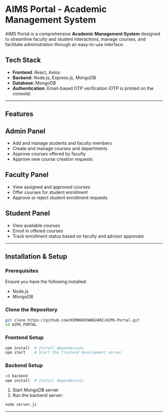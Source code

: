# AIMS Portal - Academic Management System

AIMS Portal is a comprehensive **Academic Management System** designed to streamline faculty and student interactions, manage courses, and facilitate administration through an easy-to-use interface.

## Tech Stack

- **Frontend**: React, Axios
- **Backend**: Node.js, Express.js, MongoDB
- **Database**: MongoDB
- **Authentication**: Email-based OTP verification (OTP is printed on the console)

---

## Features

## Admin Panel
- Add and manage students and faculty members
- Create and manage courses and departments
- Approve courses offered by faculty
- Approve new course creation requests

## Faculty Panel
- View assigned and approved courses
- Offer courses for student enrollment
- Approve or reject student enrollment requests

## Student Panel
- View available courses
- Enroll in offered courses
- Track enrollment status based on faculty and advisor approvals

---

## Installation & Setup

### Prerequisites

Ensure you have the following installed:

- Node.js
- MongoDB

### Clone the Repository

```bash
git clone https://github.com/HIMANSHIWANJARI/AIMS-Portal.git
cd AIMS_PORTAL
```

### Frontend Setup

```bash
npm install  # Install dependencies
npm start    # Start the frontend development server
```

### Backend Setup

```bash
cd backend
npm install  # Install dependencies
```

1. Start MongoDB server
2. Run the backend server:

```bash
node server.js
```

---


